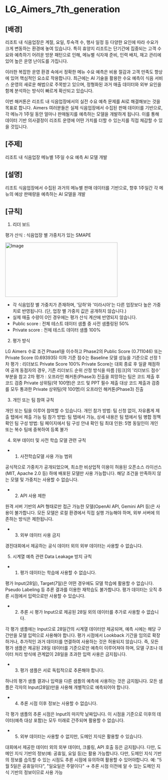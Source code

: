 # LG_Aimers_7th_generation
## [배경] 
리조트 내 식음업장은 계절, 요일, 투숙객 수, 행사 일정 등 다양한 요인에 따라 수요가 크게 변동하는 환경에 놓여 있습니다. 특히 휴양지 리조트는 단기간에 집중되는 고객 수요와 예측하기 어려운 방문 패턴으로 인해, 메뉴별 식자재 준비, 인력 배치, 재고 관리에 있어 높은 운영 난이도를 가집니다.

이러한 복잡한 운영 환경 속에서 정확한 메뉴 수요 예측은 비용 절감과 고객 만족도 향상에 있어 핵심적인 요소로 작용합니다. 최근에는 AI 기술을 활용한 수요 예측이 식음 서비스 운영의 새로운 해법으로 주목받고 있으며, 정형화된 과거 매출 데이터와 외부 요인을 함께 분석하는 방식이 빠르게 확산되고 있습니다.

이번 해커톤은 리조트 내 식음업장에서의 실전 수요 예측 문제를 AI로 해결해보는 것을 목표로 합니다. Aimers 여러분들은 실제 식음업장에서 수집된 판매 데이터를 기반으로, 각 메뉴가 1주일 동안 얼마나 판매될지를 예측하는 모델을 개발하게 됩니다. 이를 통해 데이터 기반 의사결정이 리조트 운영에 어떤 가치를 더할 수 있는지를 직접 체감할 수 있을 것입니다.

## [주제]
리조트 내 식음업장 메뉴별 1주일 수요 예측 AI 모델 개발

## [설명]
리조트 식음업장에서 수집된 과거의 메뉴별 판매 데이터를 기반으로, 향후 1주일간 각 메뉴의 예상 판매량을 예측하는 AI 모델을 개발

## [규칙]
1. 리더 보드

평가 산식 : 식음업장 별 가중치가 있는 SMAPE 
				
<img width="358" height="173" alt="Image" src="https://github.com/user-attachments/assets/886d6f16-56d1-492f-b7d8-5a52db999ac9" />
					

- 각 식음업장 별 가중치가 존재하며, '담하'와 '미라시아'는 다른 업장보다 높은 가중치로 반영됩니다. (단, 업장 별 가중치 값은 공개하지 않습니다.)
- 실제 매출 수량이 0인 경우에는 평가 산식 계산에 반영되지 않습니다.
- Public score : 전체 테스트 데이터 샘플 중 사전 샘플링된 50%
- Private score : 전체 테스트 데이터 샘플 100%


2. 평가 방식

LG Aimers 수료 조건
Phase1을 이수하고 Phase2의 Public Score (0.711046) 또는 Private Score (0.693935) 이하
기준 점수는 Baseline 모델 성능을 기준으로 선정
1차 평가 : 리더보드 Private Score 100%
Private Score는 대회 종료 후 일괄 채점하여 공개
동점자의 경우, 기존 리더보드 순위 산정 방식을 따름 [링크]의 '리더보드 점수' 부분을 참고
2차 평가 : 오프라인 해커톤(Phase3) 진출을 희망하는 팀은 코드 제출 후 코드 검증
Private 상위팀(약 100명)은 코드 및 PPT 필수 제출 대상
코드 제출과 검증를 모두 통과한 Private 상위팀(약 100명)이 오프라인 해커톤(Phase3) 진출


3. 개인 또는 팀 참여 규칙

개인 또는 팀을 이루어 참여할 수 있습니다.
개인 참가 방법: 팀 신청 없이, 자유롭게 제출 탭에서 제출 가능
팀 참가 방법: 팀 탭에서 가능, 상세 내용은 팀 탭에서 팀 병합 정책 확인
팀 구성 방법: 팀 페이지에서 팀 구성 안내 확인
팀 최대 인원: 5명
동일인이 개인 또는 복수 팀에 중복하여 등록 불가
  

4. 외부 데이터 및 사전 학습 모델 관련 규칙

- 1) 사전학습모델 사용 가능 범위

공식적으로 가중치가 공개되었으며, 최소한 비상업적 이용이 허용된 오픈소스 라이선스(MIT, Apache 2.0 등) 하에 배포된 모델만 사용 가능합니다.
해당 조건을 만족하지 않는 모델 및 가중치는 사용할 수 없습니다.

- 2) API 사용 제한

원격 서버 기반의 API 형태로만 접근 가능한 모델(OpenAI API, Gemini API 등)은 사용이 불가합니다.
모든 모델은 로컬 환경에서 직접 실행 가능해야 하며, 외부 서버에 의존하는 방식은 제한됩니다.

- 3) 외부 데이터 사용 금지

경진대회에서 제공하는 공식 데이터 외의 외부 데이터는 사용할 수 없습니다.


5. 시계열 예측 관련 Data Leakage 방지 규칙 

- 1) 평가 데이터는 학습에 사용할 수 없습니다.

평가 Input(28일), Target(7일)은 어떤 경우에도 모델 학습에 활용할 수 없습니다.
Pseudo Labeling 등 추론 결과를 이용한 재학습도 불가합니다.
평가 데이터는 오직 추론 시점에서 입력으로만 사용할 수 있습니다.

- 2) 추론 시 평가 Input으로 제공된 28일 외의 데이터를 추가로 사용할 수 없습니다.

각 평가 샘플에는 Input으로 28일간의 시계열 데이터만 제공되며, 예측 시에는 해당 구간만을 모델 입력으로 사용해야 합니다.
평가 시점에서 Lookback 기간을 임의로 확장하거나, 추가적인 과거 데이터를 연결하여 사용하는 것은 허용되지 않습니다.
즉, 모든 평가 샘플은 제공된 28일 데이터를 기준으로만 예측이 이루어져야 하며, 모델 구조나 데이터 처리 방식에 관계없이 28일을 초과한 입력 사용은 금지됩니다.

- 3) 평가 샘플은 서로 독립적으로 추론해야 합니다.

하나의 평가 샘플 결과나 입력을 다른 샘플의 예측에 사용하는 것은 금지됩니다.
모든 샘플은 각자의 Input(28일)만을 사용해 개별적으로 예측되어야 합니다.

- 4) 추론 시점 이후 정보는 사용할 수 없습니다.

각 평가 샘플의 추론 시점은 Input의 마지막 날짜입니다.
이 시점을 기준으로 이후의 데이터(예측 대상 포함)는 모두 미래로 간주되며 활용할 수 없습니다.

- 5) 외부 데이터는 사용할 수 없지만, 도메인 지식은 활용할 수 있습니다.

대회에서 제공한 데이터 외의 외부 데이터, 크롤링, API 호출 등은 금지됩니다.
다만, 도메인 지식 기반의 정보(예: 공휴일, 요일 등)는 활용 가능합니다. 다만, 도메인 지식 기반의 정보를 습득할 수 있는 시점도 추론 시점에 유의하여 활용할 수 있어야합니다.
예: "5월 5일은 공휴일이다", "일요일은 주말이다" → 추론 시점 이전에 알 수 있는 도메인 지식 기반의 정보이므로 사용 가능
 
